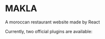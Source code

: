# MAKLA

A moroccan restaurant website made by React

Currently, two official plugins are available:

